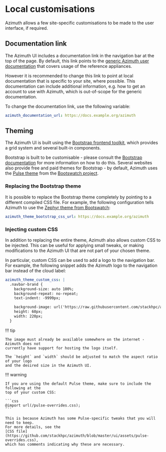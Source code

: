 # Local customisations

Azimuth allows a few site-specific customisations to be made to the user interface, if required.

## Documentation link

The Azimuth UI includes a documentation link in the navigation bar at the top of the page.
By default, this link points to the
[generic Azimuth user documentation](https://stackhpc.github.io/azimuth-user-docs/) that
covers usage of the reference appliances.

However it is recommended to change this link to point at local documentation that is specific
to your site, where possible. This documentation can include additional information, e.g.
how to get an account to use with Azimuth, which is out-of-scope for the generic documentation.

To change the documentation link, use the following variable:

```yaml  title="environments/my-site/inventory/group_vars/all/variables.yml"
azimuth_documentation_url: https://docs.example.org/azimuth
```

## Theming

The Azimuth UI is built using the [Bootstrap frontend toolkit](https://getbootstrap.com/),
which provides a grid system and several built-in components.

Bootstrap is built to be customisable - please consult the
[Bootstrap documentation](https://getbootstrap.com/docs/5.3/customize/overview/) for more
information on how to do this. Several websites also provide free and paid themes for
Bootstrap - by default, Azimuth uses the [Pulse theme](https://bootswatch.com/pulse/) from
the [Bootswatch project](https://bootswatch.com/).

### Replacing the Bootstrap theme

It is possible to replace the Bootstrap theme completely by pointing to a different
compiled CSS file. For example, the following configuration tells Azimuth to use the
[Zephyr theme from Bootswatch](https://bootswatch.com/zephyr/):

```yaml  title="environments/my-site/inventory/group_vars/all/variables.yml"
azimuth_theme_bootstrap_css_url: https://docs.example.org/azimuth
```

### Injecting custom CSS

In addition to replacing the entire theme, Azimuth also allows custom CSS to be injected.
This can be useful for applying small tweaks, or making modifications to the Azimuth UI
that are not part of your chosen theme.

In particular, custom CSS can be used to add a logo to the navigation bar. For example,
the following snippet adds the Azimuth logo to the navigation bar instead of the cloud
label:

```yaml  title="environments/my-site/inventory/group_vars/all/variables.yml"
azimuth_theme_custom_css: |
  .navbar-brand {
    background-size: auto 100%;
    background-repeat: no-repeat;
    text-indent: -9999px;

    background-image: url('https://raw.githubusercontent.com/stackhpc/azimuth/master/branding/azimuth-logo-white-text.png');
    height: 60px;
    width: 220px;
  }
```

!!! tip

    The image must already be available somewhere on the internet - Azimuth does not
    currently have support for hosting the logo itself.

    The `height` and `width` should be adjusted to match the aspect ratio of your logo
    and the desired size in the Azimuth UI.

!!! warning

    If you are using the default Pulse theme, make sure to include the following at the
    top of your custom CSS:

    ```css
    @import url(/pulse-overrides.css);
    ```

    This is because Azimuth has some Pulse-specific tweaks that you will need to keep.
    For more details, see the
    [CSS file](https://github.com/stackhpc/azimuth/blob/master/ui/assets/pulse-overrides.css),
    which has comments indicating why these are necessary.
